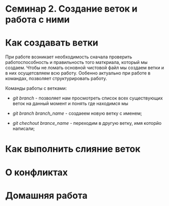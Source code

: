# Семинар 2. Создание веток и работа с ними

# Как создавать ветки
При работе возникает необходимость сначала проверить работоспособность и правильность того маткриала, который мы создаем. Чтобы не ломать основной чистовой файл мы создаем ветки и в них осущетсвляем всю работу.
Ообенно актуально при работе в командах, позволяет структурировать работу.

Команды работы с ветками:
 * *git branch* - позволяет нам просмотреть список всех существующих веток на данный момент и понять где находимся мы

 * *git branch branch_name* -  создаеем новую ветку с именем;

 * *git chechout brance_name* - переходим в другую ветку, имя которйо написали;

# Как выполнить слияние веток

# О конфликтах

# Домашняя работа
